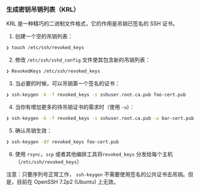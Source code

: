 ### 生成密钥吊销列表（KRL）

KRL 是一种精巧的二进制文件格式，它的作用是吊销已签名的 SSH 证书。

1. 创建一个空的吊销列表：

  ```sh
  ❯ touch /etc/ssh/revoked_keys
  ```

2. 修改 `/etc/ssh/sshd_config` 文件使其包含新的吊销列表：

  ```sh
  ❯ RevokedKeys /etc/ssh/revoked_keys
  ```

3. 当必要的时候，可以吊销第一个签名的证书：

  ```sh
  ❯ ssh-keygen -k -f revoked_keys -s sshuser.root.ca.pub foo-cert.pub
  ```

4. 当你有增加更多的待吊销证书的需求时（使用 `-u`）：

  ```sh
  ❯ ssh-keygen -k -f revoked_keys -s sshuser.root.ca.pub -u bar-cert.pub
  ```

5. 确认吊销生效：

  ```sh
  ❯ ssh-keygen -Qf revoked_keys foo-cert.pub
  ```

6. 使用 `rsync`，`scp` 或者其他编排工具将`revoked_keys` 分发给每个主机（`/etc/ssh/revoked_keys`）

注意：只要序列号正常工作， `ssh-keygen` 不需要使用签名的公共证书去吊销。但是，目前在 OpenSSH 7.2p2 (Ubuntu) 上无效。
